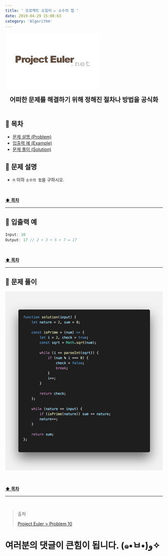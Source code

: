 ```yaml
---
title: ' 프로젝트 오일러 ▻ 소수의 합 '
date: 2019-04-29 15:08:63
category: 'Algorithm'
---
```


![](./images/logo.png)

<center><strong style="font-size: 20px;">어떠한 문제를 해결하기 위해 정해진 절차나 방법을 공식화</strong></center>

<br />

## **💎 목차**

- [문제 설명 (Problem)](#-문제-설명)
- [입출력 예 (Example)](#-입출력-예)
- [문제 풀이 (Solution)](#-문제-풀이)

## **📕 문제 설명**

- n 이하 `소수의 합`을 구하시오.

<br />

**[⬆ 목차](#-목차)**

<hr />

## **📙 입출력 예**

```js
Input: 10
Output: 17 // 2 + 3 + 5 + 7 = 17
```

<br />

**[⬆ 목차](#-목차)**

<hr />

## **📘 문제 풀이**

![](./images/solution.10.png)
<br />

<br />

**[⬆ 목차](#-목차)**

<hr />

<br />

> 출처
>
> <a href="http://euler.synap.co.kr/prob_detail.php?id=10" target="_blank">Project Euler > Problem 10</a>

# 여러분의 댓글이 큰힘이 됩니다. (๑•̀ㅂ•́)و✧
